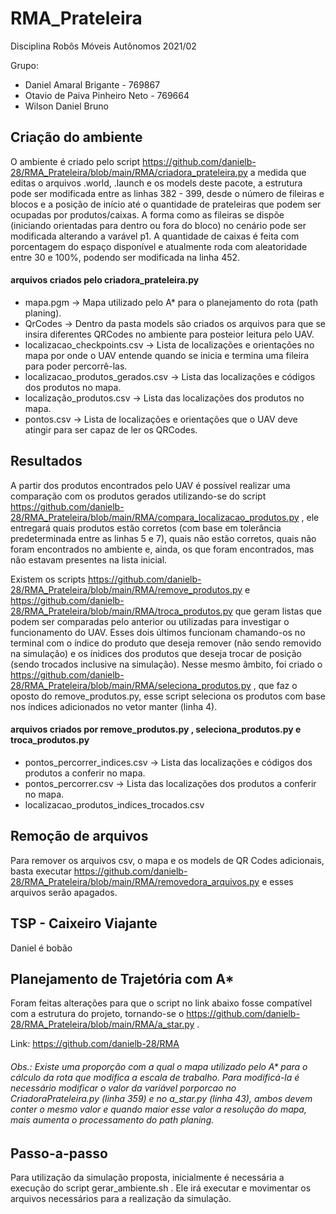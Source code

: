 # RMA_Prateleira
Disciplina Robôs Móveis Autônomos 2021/02

Grupo:

 - Daniel Amaral Brigante - 769867
 - Otavio de Paiva Pinheiro Neto - 769664
 - Wilson Daniel Bruno

## Criação do ambiente
O ambiente é criado pelo script https://github.com/danielb-28/RMA_Prateleira/blob/main/RMA/criadora_prateleira.py a medida que editas o arquivos .world, .launch e os models deste pacote, a estrutura pode ser modificada entre as linhas 382 - 399, desde o número de fileiras e blocos e a posição de início até o quantidade de prateleiras que podem ser ocupadas por produtos/caixas. A forma como as fileiras se dispõe (iniciando orientadas para dentro ou fora do bloco) no cenário pode ser modificada alterando a varável p1. A quantidade de caixas é feita com porcentagem do espaço disponível e atualmente roda com aleatoridade entre 30 e 100%, podendo ser modificada na linha 452.

#### arquivos criados pelo criadora_prateleira.py
 - mapa.pgm -> Mapa utilizado pelo A* para o planejamento do rota (path planing).
 - QrCodes -> Dentro da pasta models são criados os arquivos para que se insira diferentes QRCodes no ambiente para posteior leitura pelo UAV.
 - localizacao_checkpoints.csv -> Lista de localizações e orientações no mapa por onde o UAV entende quando se inicia e termina uma fileira para poder percorrê-las.
 - localizacao_produtos_gerados.csv -> Lista das localizações e códigos dos produtos no mapa.
 - localização_produtos.csv -> Lista das localizações dos produtos no mapa.
 - pontos.csv -> Lista de localizações e orientações que o UAV deve atingir para ser capaz de ler os QRCodes.

## Resultados
A partir dos produtos encontrados pelo UAV é possível realizar uma comparação com os produtos gerados utilizando-se do script https://github.com/danielb-28/RMA_Prateleira/blob/main/RMA/compara_localizacao_produtos.py , ele entregará quais produtos estão corretos (com base em tolerância predeterminada entre as linhas 5 e 7), quais não estão corretos, quais não foram encontrados no ambiente e, ainda, os que foram encontrados, mas não estavam presentes na lista inicial.

Existem os scripts https://github.com/danielb-28/RMA_Prateleira/blob/main/RMA/remove_produtos.py e https://github.com/danielb-28/RMA_Prateleira/blob/main/RMA/troca_produtos.py que geram listas que podem ser comparadas pelo anterior ou utilizadas para investigar o funcionamento do UAV. Esses dois últimos funcionam chamando-os no terminal com o índice do produto que deseja remover (não sendo removido na simulação) e os ínidices dos produtos que deseja trocar de posição (sendo trocados inclusive na simulação). Nesse mesmo âmbito, foi criado o https://github.com/danielb-28/RMA_Prateleira/blob/main/RMA/seleciona_produtos.py , que faz o oposto do remove_produtos.py, esse script seleciona os produtos com base nos índices adicionados no vetor manter (linha 4).

#### arquivos criados por remove_produtos.py , seleciona_produtos.py e troca_produtos.py
 - pontos_percorrer_indices.csv -> Lista das localizações e códigos dos produtos a conferir no mapa.
 - pontos_percorrer.csv -> Lista das localizações dos produtos a conferir no mapa.
 - localizacao_produtos_indices_trocados.csv

## Remoção de arquivos
Para remover os arquivos csv, o mapa e os models de QR Codes adicionais, basta executar https://github.com/danielb-28/RMA_Prateleira/blob/main/RMA/removedora_arquivos.py e esses arquivos serão apagados.

## TSP - Caixeiro Viajante
Daniel é bobão

## Planejamento de Trajetória com A*
Foram feitas alterações para que o script no link abaixo fosse compatível com a estrutura do projeto, tornando-se o https://github.com/danielb-28/RMA_Prateleira/blob/main/RMA/a_star.py .

Link: 
https://github.com/danielb-28/RMA

###### Obs.: Existe uma proporção com a qual o mapa utilizado pelo A* para o cálculo da rota que modifica a escala de trabalho. Para modificá-la é necessário modificar o valor da variável porporcao no CriadoraPrateleira.py (linha 359) e no a_star.py (linha 43), ambos devem conter o mesmo valor e quando maior esse valor a resolução do mapa, mais aumenta o processamento do path planing.


## Passo-a-passo
Para utilização da simulação proposta, inicialmente é necessária a execução do script gerar_ambiente.sh . Ele irá executar e movimentar os arquivos necessários para a realização da simulação.
